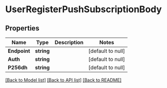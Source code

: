 # UserRegisterPushSubscriptionBody

## Properties
Name | Type | Description | Notes
------------ | ------------- | ------------- | -------------
**Endpoint** | **string** |  | [default to null]
**Auth** | **string** |  | [default to null]
**P256dh** | **string** |  | [default to null]

[[Back to Model list]](../README.md#documentation-for-models) [[Back to API list]](../README.md#documentation-for-api-endpoints) [[Back to README]](../README.md)

